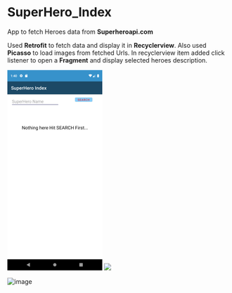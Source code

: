 # SuperHero_Index
App to fetch Heroes data from **Superheroapi.com**

Used **Retrofit** to fetch data and display it in **Recyclerview**. Also used **Picasso** to load images from fetched Urls.
In recyclerview item added click listener to open a **Fragment** and display selected heroes description. 

![image](https://raw.githubusercontent.com/Doctor-1337/SuperHero_Index/master/App_Screenshots/Empty_List.png)
<img src="https://your-image-url.type" height="50%">


![image](https://raw.githubusercontent.com/Doctor-1337/SuperHero_Index/master/App_Screenshots/App_Working.gif)



